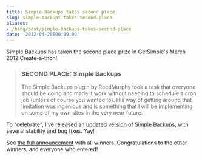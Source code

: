 ```yaml
---
title: Simple Backups takes second place!
slug: simple-backups-takes-second-place
aliases:
- /blog/post/simple-backups-takes-second-place
date: '2012-04-20T00:00:00'
---
```


<p>Simple Backups has taken the second place prize in GetSimple's March 2012 Create-a-thon!</p>

<!--more-->

<blockquote>
<h3>SECOND PLACE: Simple Backups</h3>
<p>The Simple Backups plugin by ReedMurphy took a task that everyone should be doing and made it work without needing to schedule a cron job (unless of course you wanted to). His way of getting around that limitation was ingenious and is something that I will be implementing on some of my own sites in the very near future.</p>
</blockquote>

<p>To "celebrate", I've released an <a href="http://get-simple.info/extend/plugin/simple-backups/394/">updated version of Simple Backups</a>, with several stability and bug fixes. Yay! <!-- I've also embedded some very silly javascript in my website, for "the lolz". But, if you're reading this, you've probably already noticed. --></p>

<p>See <a href="http://get-simple.info/blog/2012/04/march-create-a-thon-winners-announced/">the full announcement</a> with all winners. Congratulations to the other winners, and everyone who entered!</p>
